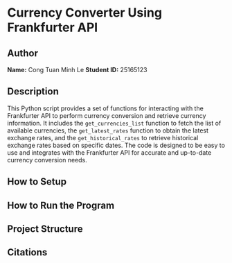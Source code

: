 # Currency Converter Using Frankfurter API

## Author
**Name:** Cong Tuan Minh Le
**Student ID:** 25165123

## Description
This Python script provides a set of functions for interacting with the Frankfurter API to perform currency conversion and retrieve currency information. It includes the `get_currencies_list` function to fetch the list of available currencies, the `get_latest_rates` function to obtain the latest exchange rates, and the `get_historical_rates` to retrieve historical exchange rates based on specific dates. The code is designed to be easy to use and integrates with the Frankfurter API for accurate and up-to-date currency conversion needs.
<Some of the challenges you faced>
<Some of the features you hope to implement in the future>

## How to Setup
<Provide a step-by-step description of how to get the development environment set and running.>
<Which Python version you used>
<Which packages and version you used>

## How to Run the Program
<Provide instructions and examples>

## Project Structure
<List all folders and files of this project and provide quick description for each of them>

## Citations
<Mention authors and provide links code you source externally>
